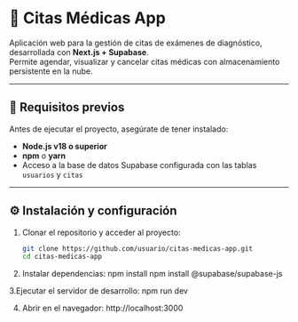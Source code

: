 # 📅 Citas Médicas App

Aplicación web para la gestión de citas de exámenes de diagnóstico, desarrollada con **Next.js + Supabase**.  
Permite agendar, visualizar y cancelar citas médicas con almacenamiento persistente en la nube.

---

## 🚀 Requisitos previos

Antes de ejecutar el proyecto, asegúrate de tener instalado:

- **Node.js v18 o superior**
- **npm** o **yarn**
- Acceso a la base de datos Supabase configurada con las tablas `usuarios` y `citas`

---

## ⚙️ Instalación y configuración

1. Clonar el repositorio y acceder al proyecto:
   ```bash
   git clone https://github.com/usuario/citas-medicas-app.git
   cd citas-medicas-app
2. Instalar dependencias:
   npm install
   npm install @supabase/supabase-js

3.Ejecutar el servidor de desarrollo:
   npm run dev
   
4. Abrir en el navegador:
   http://localhost:3000


